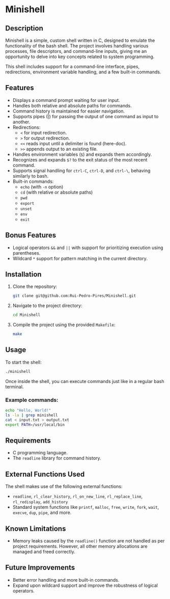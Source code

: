 
# Minishell

## Description
Minishell is a simple, custom shell written in C, designed to emulate the functionality of the bash shell. The project involves handling various processes, file descriptors, and command-line inputs, giving me an opportunity to delve into key concepts related to system programming.

This shell includes support for a command-line interface, pipes, redirections, environment variable handling, and a few built-in commands.

## Features
- Displays a command prompt waiting for user input.
- Handles both relative and absolute paths for commands.
- Command history is maintained for easier navigation.
- Supports pipes (|) for passing the output of one command as input to another.
- Redirections:
  - `<` for input redirection.
  - `>` for output redirection.
  - `<<` reads input until a delimiter is found (here-doc).
  - `>>` appends output to an existing file.
- Handles environment variables (`$`) and expands them accordingly.
- Recognizes and expands `$?` to the exit status of the most recent command.
- Supports signal handling for `ctrl-C`, `ctrl-D`, and `ctrl-\`, behaving similarly to bash.
- Built-in commands:
  - `echo` (with `-n` option)
  - `cd` (with relative or absolute paths)
  - `pwd`
  - `export`
  - `unset`
  - `env`
  - `exit`

## Bonus Features
- Logical operators `&&` and `||` with support for prioritizing execution using parentheses.
- Wildcard `*` support for pattern matching in the current directory.

## Installation
1. Clone the repository:
   ```bash
   git clone git@github.com:Rui-Pedro-Pires/Minishell.git
   ```
2. Navigate to the project directory:
   ```bash
   cd Minishell
   ```
3. Compile the project using the provided `Makefile`:
   ```bash
   make
   ```

## Usage
To start the shell:
```bash
./minishell
```

Once inside the shell, you can execute commands just like in a regular bash terminal.

### Example commands:
```bash
echo "Hello, World!"
ls -la | grep minishell
cat < input.txt > output.txt
export PATH=/usr/local/bin
```

## Requirements
- C programming language.
- The `readline` library for command history.
  
## External Functions Used
The shell makes use of the following external functions:
- `readline`, `rl_clear_history`, `rl_on_new_line`, `rl_replace_line`, `rl_redisplay`, `add_history`
- Standard system functions like `printf`, `malloc`, `free`, `write`, `fork`, `wait`, `execve`, `dup`, `pipe`, and more.

## Known Limitations
- Memory leaks caused by the `readline()` function are not handled as per project requirements. However, all other memory allocations are managed and freed correctly.

## Future Improvements
- Better error handling and more built-in commands.
- Expand upon wildcard support and improve the robustness of logical operators.

